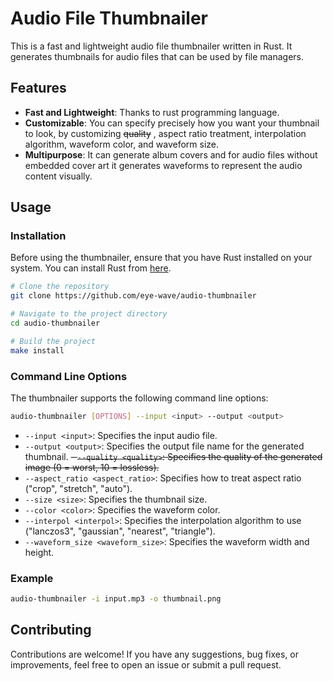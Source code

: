 # Audio File Thumbnailer

This is a fast and lightweight audio file thumbnailer written in Rust. It generates thumbnails for audio files that can be used by file managers.

## Features

- **Fast and Lightweight**: Thanks to rust programming language.
- **Customizable**: You can specify precisely how you want your thumbnail to look, by customizing ~~quality~~ , aspect ratio treatment, interpolation algorithm, waveform color, and waveform size.
- **Multipurpose**: It can generate album covers and for audio files without embedded cover art it generates waveforms to represent the audio content visually. 


## Usage

### Installation

Before using the thumbnailer, ensure that you have Rust installed on your system. You can install Rust from [here](https://www.rust-lang.org/tools/install).

```bash
# Clone the repository
git clone https://github.com/eye-wave/audio-thumbnailer

# Navigate to the project directory
cd audio-thumbnailer

# Build the project
make install
```

### Command Line Options

The thumbnailer supports the following command line options:

```bash
audio-thumbnailer [OPTIONS] --input <input> --output <output>
```

- `--input <input>`: Specifies the input audio file.
- `--output <output>`: Specifies the output file name for the generated thumbnail.
~~- `--quality <quality>`: Specifies the quality of the generated image (0 = worst, 10 = lossless).~~
- `--aspect_ratio <aspect_ratio>`: Specifies how to treat aspect ratio ("crop", "stretch", "auto").
- `--size <size>`: Specifies the thumbnail size.
- `--color <color>`: Specifies the waveform color.
- `--interpol <interpol>`: Specifies the interpolation algorithm to use ("lanczos3", "gaussian", "nearest", "triangle").
- `--waveform_size <waveform_size>`: Specifies the waveform width and height.

### Example

```bash
audio-thumbnailer -i input.mp3 -o thumbnail.png
```

## Contributing

Contributions are welcome! If you have any suggestions, bug fixes, or improvements, feel free to open an issue or submit a pull request.
